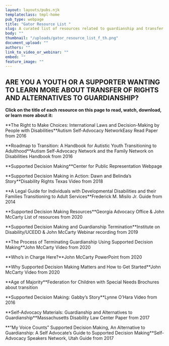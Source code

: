 ```yaml
---
layout: layouts/pubs.njk
templateclass: tmpl-home
pub_type: webpage
title: "Gator Resource List "
slug: A curated list of resources related to guardianship and transfer of rights
body: ""
thumbnail: "/uploads/gator_resource_list_f_th.png"
document_upload: ""
authors: ""
link_to_video_or_webinar: ""
embed: ""
feature_image: ""
---
```


## ARE YOU A YOUTH OR A SUPPORTER WANTING TO LEARN MORE ABOUT TRANSFER OF RIGHTS AND ALTERNATIVES TO GUARDIANSHIP?

**Click on the title of each resource on this page to read, watch, download, or learn more about it:**

\*\*The Right to Make Choices: International Laws and Decision-Making by People with Disabilities\*\*Autism Self-Advocacy NetworkEasy Read Paper from 2016

\*\*Roadmap to Transition: A Handbook for Autistic Youth Transitioning to Adulthood\*\*Autism Self-Advocacy Network and the Family Network on Disabilities Handbook from 2016

\*\*Supported Decision Making\*\*Center for Public Representation Webpage

\*\*Supported Decision Making in Action: Dawn and Belinda’s Story\*\*Disability Rights Texas Video from 2018

\*\*A Legal Guide for Individuals with Developmental Disabilities and their Families Transitioning to Adult Services\*\*Frederick M. Misilo Jr. Guide from 2014

\*\*Supported Decision Making Resources\*\*Georgia Advocacy Office & John McCarty List of resources from 2020

\*\*Supported Decision Making and Guardianship Termination\*\*Institute on Disability/UCEDD & John McCarty Webinar recording from 2019

\*\*The Process of Terminating Guardianship Using Supported Decision Making\*\*John McCarty Video from 2020

\*\*Who’s in Charge Here?\*\*John McCarty PowerPoint from 2020

\*\*Why Supported Decision Making Matters and How to Get Started\*\*John McCarty Video from 2020

\*\*Age of Majority\*\*Federation for Children with Special Needs Brochures about transition

\*\*Supported Decision Making: Gabby’s Story\*\*Lynne O’Hara Video from 2016

\*\*Self-Advocacy Materials: Guardianship and Alternatives to Guardianship\*\*Massachusetts Disability Law Center Paper from 2017

\*\*“My Voice Counts” Supported Decision Making, An Alternative to Guardianship: A Self Advocate’s Guide to Supported Decision Making\*\*Self-Advocacy Speakers Network, Utah Guide from 2017
